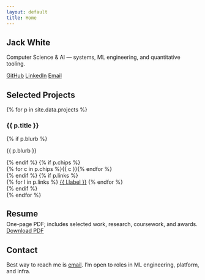 ```yaml
---
layout: default
title: Home
---
```


<section class="hero">
  <h1>Jack White</h1>
  <p>Computer Science & AI — systems, ML engineering, and quantitative tooling.</p>
  <div class="links" aria-label="Profiles">
    <a href="https://github.com/jackthetoga" rel="me">GitHub</a>
    <a href="https://www.linkedin.com/in/zizizink" rel="me">LinkedIn</a>
    <a href="mailto:white942@purdue.edu">Email</a>
  </div>
</section>

<section id="projects" aria-labelledby="projects-heading">
  <h2 id="projects-heading">Selected Projects</h2>
  <div class="grid">
    {% for p in site.data.projects %}
      <article class="card">
        <h3>{{ p.title }}</h3>
        {% if p.blurb %}<p>{{ p.blurb }}</p>{% endif %}
        {% if p.chips %}
          <div class="chips">
            {% for c in p.chips %}<span class="chip">{{ c }}</span>{% endfor %}
          </div>
        {% endif %}
        {% if p.links %}
          <div class="actions">
            {% for l in p.links %}
              <a class="btn" href="{{ l.href }}">{{ l.label }}</a>
            {% endfor %}
          </div>
        {% endif %}
      </article>
    {% endfor %}
  </div>
</section>

<section id="resume" class="resume" aria-labelledby="resume-heading" style="margin-top:28px;">
  <div>
    <h2 id="resume-heading" style="margin:0 0 6px;">Resume</h2>
    <p style="margin:0; color:var(--muted);">One-page PDF; includes selected work, research, coursework, and awards.</p>
  </div>
  <a class="btn" href="/resume.pdf">Download PDF</a>
</section>

<section id="contact" style="margin-top:28px;">
  <h2>Contact</h2>
  <p>Best way to reach me is <a href="mailto:white942@purdue.edu">email</a>. I’m open to roles in ML engineering, platform, and infra.</p>
</section>

